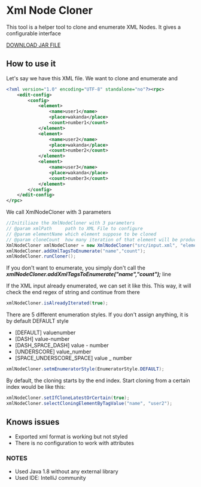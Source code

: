 # Xml Node Cloner

This tool is a helper tool to clone and enumerate XML Nodes. It gives a configurable interface

[DOWNLOAD JAR FILE](https://github.com/tataelm/XmlNodeCloner/raw/master/out/artifacts/XmlNodeCloner_jar/XmlNodeCloner.jar)

## How to use it

Let's say we have this XML file. We want to clone <element> and enumerate <name> and <count>
```xml
<?xml version="1.0" encoding="UTF-8" standalone="no"?><rpc>
    <edit-config>
        <config>
            <element>
                <name>user1</name>
                <place>wakanda</place>
                <count>number1</count>
            </element>
            <element>
                <name>user2</name>
                <place>wakanda</place>
                <count>number2</count>
            </element>
            <element>
                <name>user3</name>
                <place>wakanda</place>
                <count>number3</count>
            </element>
		</config>
    </edit-config>
</rpc>
```

We call XmlNodeCloner with 3 parameters

```java
//Initiliaze the XmlNodeCloner with 3 parameters
// @param xmlPath     path to XML File to configure
// @param elementName which element suppose to be cloned
// @param cloneCount  how many iteration of that element will be produced 
XmlNodeCloner xmlNodeCloner = new XmlNodeCloner("src/input.xml", "element", 2);
xmlNodeCloner.addXmlTagsToEnumerate("name","count");
xmlNodeCloner.runCloner();
```

If you don't want to enumerate, you simply don't call the ***xmlNodeCloner.addXmlTagsToEnumerate("name","count");*** line


If the XML input already enumerated, we can set it like this. This way, it will check the end regex of string and continue from there
```java
xmlNodeCloner.isAlreadyIterated(true);
```

There are 5 different enumeration styles. If you don't assign anything, it is by default DEFAULT style
  - [DEFAULT] valuenumber
  - [DASH] value-number
  - [DASH_SPACE_DASH] value - number
  - [UNDERSCORE] value_number
  - [SPACE_UNDERSCORE_SPACE] value _ number
   
```java
xmlNodeCloner.setmEnumeratorStyle(EnumeratorStyle.DEFAULT);
```

By default, the cloning starts by the end index. Start cloning from a certain index would be like this:
```java
xmlNodeCloner.setIfCloneLatestOrCertain(true);
xmlNodeCloner.selectCloningElementByTagValue("name", "user2");
```

## Knows issues
  - Exported xml format is working but not styled
  - There is no configuration to work with attributes



### NOTES
  - Used Java 1.8 without any external library
  - Used IDE: IntelliJ community

